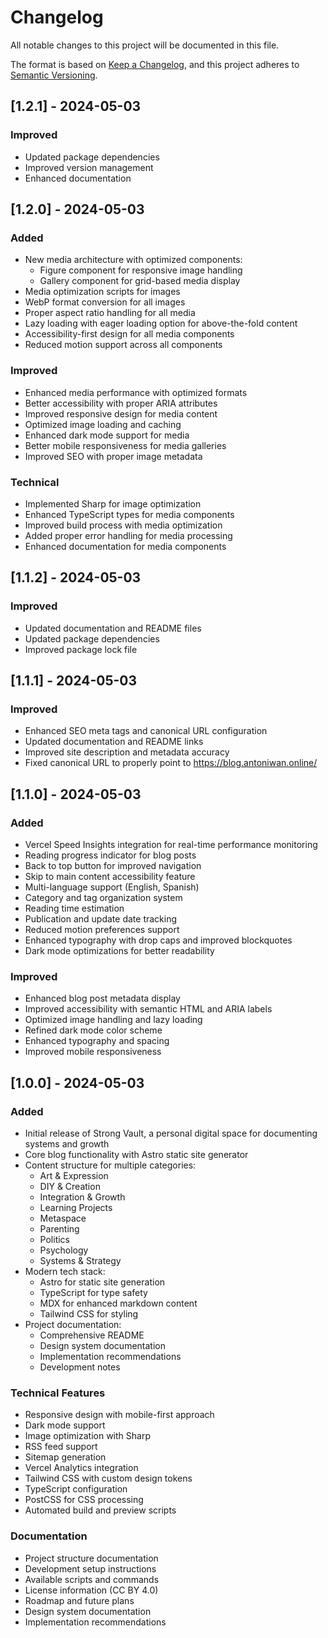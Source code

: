 # Changelog

All notable changes to this project will be documented in this file.

The format is based on [Keep a Changelog](https://keepachangelog.com/en/1.0.0/),
and this project adheres to [Semantic Versioning](https://semver.org/spec/v2.0.0.html).

## [1.2.1] - 2024-05-03

### Improved

- Updated package dependencies
- Improved version management
- Enhanced documentation

## [1.2.0] - 2024-05-03

### Added

- New media architecture with optimized components:
  - Figure component for responsive image handling
  - Gallery component for grid-based media display
- Media optimization scripts for images
- WebP format conversion for all images
- Proper aspect ratio handling for all media
- Lazy loading with eager loading option for above-the-fold content
- Accessibility-first design for all media components
- Reduced motion support across all components

### Improved

- Enhanced media performance with optimized formats
- Better accessibility with proper ARIA attributes
- Improved responsive design for media content
- Optimized image loading and caching
- Enhanced dark mode support for media
- Better mobile responsiveness for media galleries
- Improved SEO with proper image metadata

### Technical

- Implemented Sharp for image optimization
- Enhanced TypeScript types for media components
- Improved build process with media optimization
- Added proper error handling for media processing
- Enhanced documentation for media components

## [1.1.2] - 2024-05-03

### Improved

- Updated documentation and README files
- Updated package dependencies
- Improved package lock file

## [1.1.1] - 2024-05-03

### Improved

- Enhanced SEO meta tags and canonical URL configuration
- Updated documentation and README links
- Improved site description and metadata accuracy
- Fixed canonical URL to properly point to https://blog.antoniwan.online/

## [1.1.0] - 2024-05-03

### Added

- Vercel Speed Insights integration for real-time performance monitoring
- Reading progress indicator for blog posts
- Back to top button for improved navigation
- Skip to main content accessibility feature
- Multi-language support (English, Spanish)
- Category and tag organization system
- Reading time estimation
- Publication and update date tracking
- Reduced motion preferences support
- Enhanced typography with drop caps and improved blockquotes
- Dark mode optimizations for better readability

### Improved

- Enhanced blog post metadata display
- Improved accessibility with semantic HTML and ARIA labels
- Optimized image handling and lazy loading
- Refined dark mode color scheme
- Enhanced typography and spacing
- Improved mobile responsiveness

## [1.0.0] - 2024-05-03

### Added

- Initial release of Strong Vault, a personal digital space for documenting systems and growth
- Core blog functionality with Astro static site generator
- Content structure for multiple categories:
  - Art & Expression
  - DIY & Creation
  - Integration & Growth
  - Learning Projects
  - Metaspace
  - Parenting
  - Politics
  - Psychology
  - Systems & Strategy
- Modern tech stack:
  - Astro for static site generation
  - TypeScript for type safety
  - MDX for enhanced markdown content
  - Tailwind CSS for styling
- Project documentation:
  - Comprehensive README
  - Design system documentation
  - Implementation recommendations
  - Development notes

### Technical Features

- Responsive design with mobile-first approach
- Dark mode support
- Image optimization with Sharp
- RSS feed support
- Sitemap generation
- Vercel Analytics integration
- Tailwind CSS with custom design tokens
- TypeScript configuration
- PostCSS for CSS processing
- Automated build and preview scripts

### Documentation

- Project structure documentation
- Development setup instructions
- Available scripts and commands
- License information (CC BY 4.0)
- Roadmap and future plans
- Design system documentation
- Implementation recommendations
